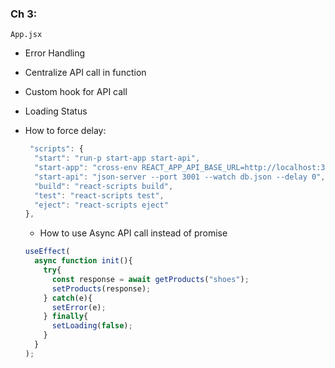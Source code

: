 ### Ch 3:
`App.jsx`
* Error Handling <error boundary>
* Centralize API call in function
* Custom hook for API call
* Loading Status
* How to force delay:
  ```javascript
   "scripts": {
    "start": "run-p start-app start-api",
    "start-app": "cross-env REACT_APP_API_BASE_URL=http://localhost:3001/ react-scripts start",
    "start-api": "json-server --port 3001 --watch db.json --delay 0", /* change delay to larger number to fake delay */
    "build": "react-scripts build",
    "test": "react-scripts test",
    "eject": "react-scripts eject"
  },
  ```
  
  * How to use Async API call instead of promise
  ```javascript
  useEffect(
    async function init(){
      try{
        const response = await getProducts("shoes");
        setProducts(response);
      } catch(e){
        setError(e);
      } finally{
        setLoading(false);
      }
    }
  );
  ```
  
